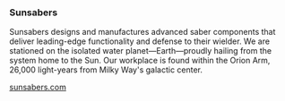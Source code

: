 ### Sunsabers

Sunsabers designs and manufactures advanced saber components that deliver leading-edge functionality and defense to their wielder. We are stationed on the isolated water planet—Earth—proudly hailing from the system home to the Sun. Our workplace is found within the Orion Arm, 26,000 light-years from Milky Way's galactic center.

[sunsabers.com](https://www.sunsabers.com/)
